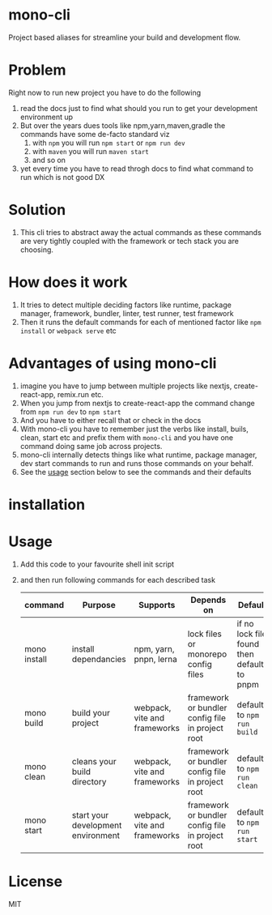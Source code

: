 # mono-cli

Project based aliases for streamline your build and development flow.

# Problem

Right now to run new project you have to do the following

1. read the docs just to find what should you run to get your development environment up
2. But over the years dues tools like npm,yarn,maven,gradle the commands have some de-facto standard viz
   1. with `npm` you will run `npm start` or `npm run dev`
   2. with `maven` you will run `maven start`
   3. and so on
3. yet every time you have to read throgh docs to find what command to run which is not good DX

# Solution

1. This cli tries to abstract away the actual commands as these commands are very tightly coupled with the framework or tech stack you are choosing.

# How does it work

1. It tries to detect multiple deciding factors like runtime, package manager, framework, bundler, linter, test runner, test framework
2. Then it runs the default commands for each of mentioned factor like `npm install` or `webpack serve` etc

# Advantages of using mono-cli

1. imagine you have to jump between multiple projects like nextjs, create-react-app, remix.run etc.
2. When you jump from nextjs to create-react-app the command change from `npm run dev` to `npm start`
3. And you have to either recall that or check in the docs
4. With mono-cli you have to remember just the verbs like install, buils, clean, start etc and prefix them with `mono-cli` and you have one command doing same job across projects.
5. mono-cli internally detects things like what runtime, package manager, dev start commands to run and runs those commands on your behalf.
6. See the [usage](#usage) section below to see the commands and their defaults

# installation

# Usage

1. Add this code to your favourite shell init script
2. and then run following commands for each described task

   | command      | Purpose                            | Supports                     | Depends on                                             | Default                                     |
   | ------------ | ---------------------------------- | ---------------------------- | ------------------------------------------------------ | ------------------------------------------- |
   | mono install | install dependancies               | npm, yarn, pnpn, lerna       | lock files or monorepo config files                    | if no lock file found then defaults to pnpm |
   | mono build   | build your project                 | webpack, vite and frameworks | framework or bundler <br/> config file in project root | defaults to `npm run build`                 |
   | mono clean   | cleans your build directory        | webpack, vite and frameworks | framework or bundler <br/> config file in project root | defaults to `npm run clean`                 |
   | mono start   | start your development environment | webpack, vite and frameworks | framework or bundler <br/> config file in project root | defaults to `npm run start`                 |

# License

MIT
